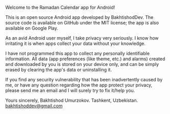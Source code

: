 Welcome to the Ramadan Calendar app for Android!

This is an open source Android app developed by BakhtishodDev. The source code is available on GitHub under the MIT license; the app is also available on Google Play.

As an avid Android user myself, I take privacy very seriously. I know how irritating it is when apps collect your data without your knowledge.

I have not programmed this app to collect any personally identifiable information. All data (app preferences (like theme, etc.) and alarms) created and downloaded by you is stored on your device only, and can be simply erased by clearing the app's data or uninstalling it.

If you find any security vulnerability that has been inadvertently caused by me, or have any question regarding how the app protect your privacy, please send me an email and I will surely try to fix it/help you.

Yours sincerely, Bakhtishod Umurzokov. Tashkent, Uzbekistan. bakhtishoddev@gmail.com